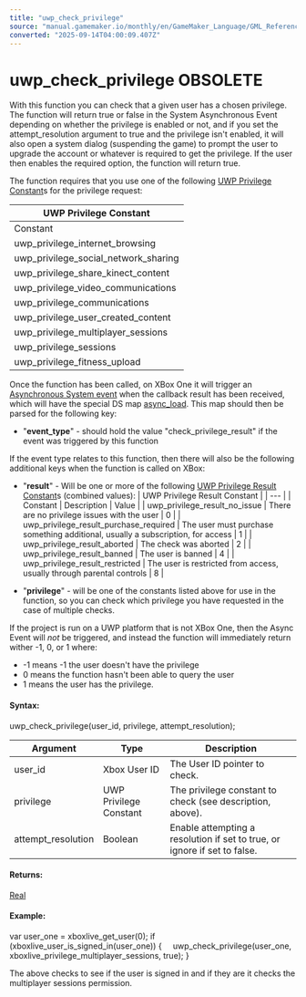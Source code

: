 ```yaml
---
title: "uwp_check_privilege"
source: "manual.gamemaker.io/monthly/en/GameMaker_Language/GML_Reference/UWP_And_XBox_Live/uwp_check_privilege.htm"
converted: "2025-09-14T04:00:09.407Z"
---
```


# uwp\_check\_privilege OBSOLETE

With this function you can check that a given user has a chosen privilege. The function will return true or false in the System Asynchronous Event depending on whether the privilege is enabled or not, and if you set the attempt\_resolution argument to true and the privilege isn't enabled, it will also open a system dialog (suspending the game) to prompt the user to upgrade the account or whatever is required to get the privilege. If the user then enables the required option, the function will return true.

The function requires that you use one of the following [UWP Privilege Constant](uwp_check_privilege.md)s for the privilege request:

| UWP Privilege Constant |
| --- |
| Constant | Description |
| uwp_privilege_internet_browsing | Check to see if internet browsing is permitted |
| uwp_privilege_social_network_sharing | Check to see if sharing to social networks is permitted |
| uwp_privilege_share_kinect_content | Check whether sharing the Kinect controller is permitted |
| uwp_privilege_video_communications | Check to see if video communication is permitted |
| uwp_privilege_communications | Check to see if internet communication is permitted |
| uwp_privilege_user_created_content | Check if access to user created content is permitted |
| uwp_privilege_multiplayer_sessions | Check to see if online multiplayer sessions are permitted |
| uwp_privilege_sessions | Check to see if online sessions are permitted |
| uwp_privilege_fitness_upload | Check to see if fitness data uploading is permitted |

Once the function has been called, on XBox One it will trigger an [Asynchronous System event](../../../The_Asset_Editors/Object_Properties/Async_Events/System.md) when the callback result has been received, which will have the special DS map [async\_load](../../GML_Overview/Variables/Builtin_Global_Variables/async_load.md). This map should then be parsed for the following key:

-   "**event\_type**" - should hold the value "check\_privilege\_result" if the event was triggered by this function

If the event type relates to this function, then there will also be the following additional keys when the function is called on XBox:

-   "**result**" - Will be one or more of the following [UWP Privilege Result Constant](uwp_check_privilege.md)s (combined values):
    | UWP Privilege Result Constant |
    | --- |
    | Constant | Description | Value |
    | uwp_privilege_result_no_issue | There are no privilege issues with the user | 0 |
    | uwp_privilege_result_purchase_required | The user must purchase something additional, usually a subscription, for access | 1 |
    | uwp_privilege_result_aborted | The check was aborted | 2 |
    | uwp_privilege_result_banned | The user is banned | 4 |
    | uwp_privilege_result_restricted | The user is restricted from access, usually through parental controls | 8 |


-   "**privilege**" - will be one of the constants listed above for use in the function, so you can check which privilege you have requested in the case of multiple checks.

If the project is run on a UWP platform that is not XBox One, then the Async Event will _not_ be triggered, and instead the function will immediately return wither -1, 0, or 1 where:

-   \-1 means -1 the user doesn't have the privilege
-   0 means the function hasn't been able to query the user
-   1 means the user has the privilege.

#### Syntax:

uwp\_check\_privilege(user\_id, privilege, attempt\_resolution);

| Argument | Type | Description |
| --- | --- | --- |
| user_id | Xbox User ID | The User ID pointer to check. |
| privilege | UWP Privilege Constant | The privilege constant to check (see description, above). |
| attempt_resolution | Boolean | Enable attempting a resolution if set to true, or ignore if set to false. |

#### Returns:

[Real](../../GML_Overview/Data_Types.md)

#### Example:

var user\_one = xboxlive\_get\_user(0);
if (xboxlive\_user\_is\_signed\_in(user\_one))
{
    uwp\_check\_privilege(user\_one, xboxlive\_privilege\_multiplayer\_sessions, true);
}

The above checks to see if the user is signed in and if they are it checks the multiplayer sessions permission.